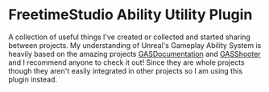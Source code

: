 # FreetimeStudio Ability Utility Plugin

A collection of useful things I've created or collected and started sharing between projects. My understanding of 
Unreal's Gameplay Ability System is heavily based on the amazing projects [GASDocumentation](https://github.com/tranek/GASDocumentation) and [GASShooter](https://github.com/tranek/GASShooter) 
and I recommend anyone to check it out! Since they are whole projects though they aren't easily integrated in other
projects so I am using this plugin instead.
